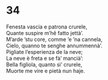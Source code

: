 # 34  
  
Fenesta vascia e patrona crurele,  
Quante suspire m’hê fatto jettà’.  
M’arde ’stu core, comme ’e ’na cannela,  
Cielo, quanno te senghe annummennà’.  
Pigliate l’esperienza de la neve;  
La neve è freta e se fà’ mancià’:  
Bella figliola, quanto si’ crurele,  
Muorte me vire e pietà nun haje.
